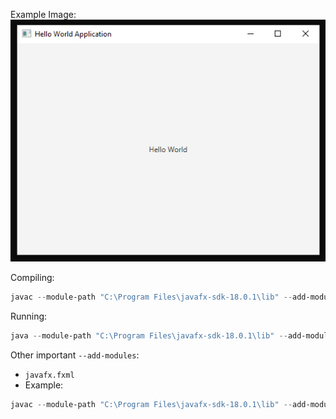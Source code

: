 Example Image:<br>
![Alt text](Screenshot.png?raw=true "Example Hello World Application")

Compiling:
```ps1
javac --module-path "C:\Program Files\javafx-sdk-18.0.1\lib" --add-modules javafx.controls HelloWorldApplication.java
```

Running:
```ps1
java --module-path "C:\Program Files\javafx-sdk-18.0.1\lib" --add-modules javafx.controls HelloWorldApplication
```

Other important ```--add-modules```:
- ```javafx.fxml```
- Example: 
```ps1
javac --module-path "C:\Program Files\javafx-sdk-18.0.1\lib" --add-modules javafx.controls,javafx.fxml FXML_Project.java
```
